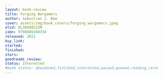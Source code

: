 ```yaml
---
layout: book-review
title: Forging Wargamers
author: Sebastian J. Bae
cover: assets/img/book_covers/forging_wargamers.jpeg
olid: OL38498322M
isbn: 9798985340334
released: 2022
buy_link: 
started: 
finished: 
stars: 
goodreads_review: 
status: Interested
#book status: abandoned,finished,interested,paused,queued,reading,reread
---
```

